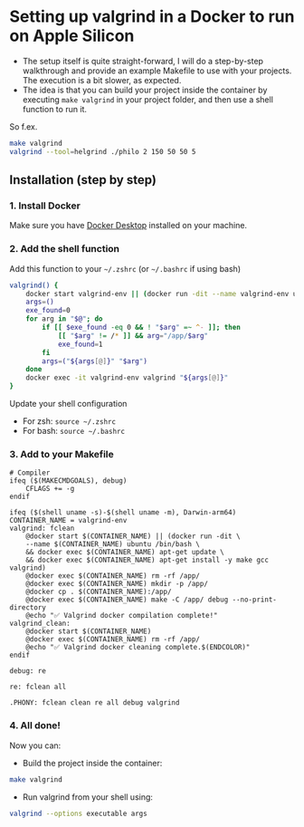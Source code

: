 # Setting up valgrind in a Docker to run on Apple Silicon

* The setup itself is quite straight-forward, I will do a step-by-step walkthrough and provide an example Makefile to use with your projects. The execution is a bit slower, as expected.
* The idea is that you can build your project inside the container by executing `make valgrind` in your project folder, and then use a shell function to run it.

So f.ex.
```sh
make valgrind
valgrind --tool=helgrind ./philo 2 150 50 50 5
```

## Installation (step by step)

### 1. Install Docker
Make sure you have [Docker Desktop](https://www.docker.com/products/docker-desktop/) installed on your machine.
### 2. Add the shell function
Add this function to your `~/.zshrc` (or `~/.bashrc` if using bash)

```sh
valgrind() {
	docker start valgrind-env || (docker run -dit --name valgrind-env ubuntu /bin/bash && docker exec valgrind-env apt-get update && docker exec valgrind-env apt-get install -y make gcc valgrind)
	args=()
	exe_found=0
	for arg in "$@"; do
		if [[ $exe_found -eq 0 && ! "$arg" =~ ^- ]]; then
			[[ "$arg" != /* ]] && arg="/app/$arg"
			exe_found=1
		fi
		args=("${args[@]}" "$arg")
	done
	docker exec -it valgrind-env valgrind "${args[@]}"
}
```
Update your shell configuration
* For zsh: `source ~/.zshrc`
* For bash: `source ~/.bashrc`

### 3. Add to your Makefile
```make
# Compiler
ifeq ($(MAKECMDGOALS), debug)
	CFLAGS += -g
endif

ifeq ($(shell uname -s)-$(shell uname -m), Darwin-arm64)
CONTAINER_NAME = valgrind-env
valgrind: fclean
	@docker start $(CONTAINER_NAME) || (docker run -dit \
	--name $(CONTAINER_NAME) ubuntu /bin/bash \
	&& docker exec $(CONTAINER_NAME) apt-get update \
	&& docker exec $(CONTAINER_NAME) apt-get install -y make gcc valgrind)
	@docker exec $(CONTAINER_NAME) rm -rf /app/
	@docker exec $(CONTAINER_NAME) mkdir -p /app/
	@docker cp . $(CONTAINER_NAME):/app/
	@docker exec $(CONTAINER_NAME) make -C /app/ debug --no-print-directory
	@echo "✅ Valgrind docker compilation complete!"
valgrind_clean:
	@docker start $(CONTAINER_NAME)
	@docker exec $(CONTAINER_NAME) rm -rf /app/
	@echo "✅ Valgrind docker cleaning complete.$(ENDCOLOR)"
endif

debug: re

re: fclean all

.PHONY: fclean clean re all debug valgrind
```

### 4. All done!
Now you can:
* Build the project inside the container:
```sh
make valgrind
```
* Run valgrind from your shell using:
```sh
valgrind --options executable args
```

